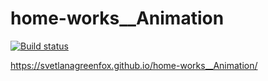# home-works__Animation

[![Build status](https://ci.appveyor.com/api/projects/status/p9xgesnbp3p6v75w?svg=true)](https://ci.appveyor.com/project/SvetlanaGreenFox/home-works-animation)

https://svetlanagreenfox.github.io/home-works__Animation/
